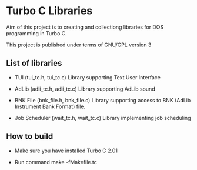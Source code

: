 Turbo C Libraries
=================

Aim of this project is to creating and collectiong libraries for DOS programming
in Turbo C.

This project is published under terms of GNU/GPL version 3

List of libraries
-----------------

* TUI (tui_tc.h, tui_tc.c)
  Library supporting Text User Interface

* AdLib (adli_tc.h, adli_tc.c)
  Library supporting AdLib sound
  
* BNK File (bnk_file.h, bnk_file.c)
  Library supporting access to BNK (AdLib Instrument Bank Format) file.

* Job Scheduler (wait_tc.h, wait_tc.c)
  Library implementing job scheduling 

How to build
------------

* Make sure you have installed Turbo C 2.01

* Run command make -fMakefile.tc
